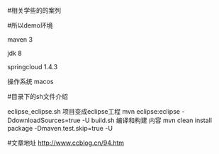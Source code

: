 #相关学些的的案列

#所以demo环境

maven 3

jdk 8

springcloud 1.4.3

操作系统 macos

#目录下的sh文件介绍

eclipse_eclipse.sh 项目变成eclipse工程  mvn eclipse:eclipse -DdownloadSources=true  -U
build.sh    编译和构建 内容 mvn clean install package -Dmaven.test.skip=true -U

#文章地址
http://www.ccblog.cn/94.htm
